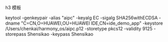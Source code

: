 h3 模板

keytool -genkeypair -alias "aipc" -keyalg EC -sigalg SHA256withECDSA -dname "C=CN,O=HUAWEI,OU=HUAWEI IDE,CN=ide_demo_app"  -keystore /Users/chenkai/harmony_os/aipc.p12 -storetype pkcs12 -validity 9125 -storepass Shensikao -keypass Shensikao